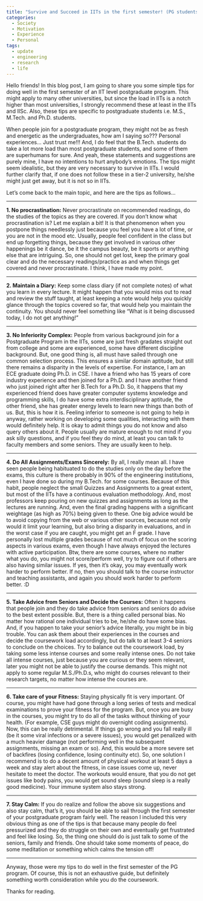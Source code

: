 ```yaml
---
title: "Survive and Succeed in IITs in the first semester! (PG students)"
categories: 
  - Society
  - Motivation
  - Experience
  - Personal
tags:
  - update
  - engineering
  - research
  - life
---
```


Hello friends! In this blog post, I am going to share you some simple tips for doing well in the first semester of an IIT level postgraduate program. This might apply to many other universities, but since the load in IITs is a notch higher than most universities, I strongly recommend these at least in the IITs and IISc. Also, these tips are specific to postgraduate students i.e. M.S., M.Tech. and Ph.D. students.

When people join for a postgraduate program, they might not be as fresh and energetic as the undergraduates, how am I saying so??? Personal experiences...  Just trust me!!! And, I do feel that the B.Tech. students do take a lot more load than most postgraduate students, and some of them are superhumans for sure. And yeah, these statements and suggestions are purely mine, I have no intentions to hurt anybody’s emotions. The tips might seem idealistic, but they are very necessary to survive in IITs.  I would further clarify that, if one does not follow these in a tier-2 university, he/she might just get away, but it is not so in IITs.

Let’s come back to the main topic, and here are the tips as follows...

----------

**1. No procrastination:** Never procrastinate on recommended readings, do the studies of the topics as they are covered. If you don’t know what procrastination is? Let me explain a bit! It is that phenomenon when you postpone things needlessly just because you feel you have a lot of time, or you are not in the mood etc. Usually, people feel confident in the class but end up forgetting things, because they get involved in various other happenings be it dance, be it the campus beauty, be it sports or anything else that are intriguing. So, one should not get lost, keep the primary goal clear and do the necessary readings/practice as and when things get covered and never procrastinate. I think, I have made my point.

----------

**2. Maintain a Diary:** Keep some class diary (if not complete notes) of what you learn in every lecture. It might happen that you would miss out to read and review the stuff taught, at least keeping a note would help you quickly glance through the topics covered so far, that would help you maintain the continuity. You should never feel something like “What is it being discussed today, I do not get anything!”

----------

**3. No Inferiority Complex:** People from various background join for a Postgraduate Program in the IITs, some are just fresh gradates straight out from college and some are experienced, some have different discipline background. But, one good thing is, all must have sailed through one common selection process. This ensures a similar domain aptitude, but still there remains a disparity in the levels of expertise. For instance, I am an ECE graduate doing Ph.D. in CSE. I have a friend who has 15 years of core industry experience and then joined for a Ph.D. and I have another friend who just joined right after her B.Tech for a Ph.D. So, it happens that my experienced friend does have greater computer systems knowledge and programming skills, I do have some extra interdisciplinary aptitude, the other friend, she has greater energy levels to learn new things than both of us. But, this is how it is. Feeling inferior to someone is not going to help in anyway, rather working on developing some qualities, interacting with them would definitely help. It is okay to admit things you do not know and also query others about it. People usually are mature enough to not mind if you ask silly questions, and if you feel they do mind, at least you can talk to faculty members and some seniors. They are usually keen to help.

----------

**4. Do All Assignments/Exams Sincerely:** By all, I really mean all. I have seen people being habituated to do the studies only on the day before the exams, this culture is there probably in 90% of the engineering institutions, even I have done so during my B.Tech. for some courses. Because of this habit, people neglect the small Quizzes and Assignments to a great extent, but most of the IITs have a continuous evaluation methodology. And, most professors keep pouring on new quizzes and assignments as long as the lectures are running. And, even the final grading happens with a significant weightage (as high as 70%) being given to these. One big advice would be to avoid copying from the web or various other sources, because not only would it limit your learning, but also bring a disparity in evaluations, and in the worst case if you are caught, you might get an F grade. I have personally lost multiple grades because of not much of focus on the scoring aspects in various exams, even though I have always enjoyed the lectures with active participation. Btw, there are some courses, where no matter what you do, you might not score/perform well, try to figure out if others are also having similar issues. If yes, then it’s okay, you may eventually work harder to perform better. If no, then you should talk to the course instructor and teaching assistants, and again you should work harder to perform better. :D

----------

**5. Take Advice from Seniors and Decide the Courses:** Often it happens that people join and they do take advice from seniors and seniors do advise to the best extent possible. But, there is a thing called personal bias. No matter how rational one individual tries to be, he/she do have some bias. And, if you happen to take your senior’s advice literally, you might be in big trouble. You can ask them about their experiences in the courses and decide the coursework load accordingly, but do talk to at least 3-4 seniors to conclude on the choices. Try to balance out the coursework load, by taking some less intense courses and some really intense ones. Do not take all intense courses, just because you are curious or they seem relevant, later you might not be able to justify the course demands. This might not apply to some regular M.S./Ph.D.s, who might do courses relevant to their research targets, no matter how intense the courses are.

----------

**6. Take care of your Fitness:** Staying physically fit is very important. Of course, you might have had gone through a long series of tests and medical examinations to prove your fitness for the program. But, once you are busy in the courses, you might try to do all of the tasks without thinking of your health. (For example, CSE guys might do overnight coding assignments). Now, this can be really detrimental. If things go wrong and you fall really ill (be it some viral infections or a severe issues), you would get penalized with a much heavier damage (not performing well in the subsequent assignments, missing an exam or so). And, this would be a more severe set of backfires (losing confidence, losing continuity etc). So, one solution I recommend is to do a decent amount of physical workout at least 5 days a week and stay alert about the fitness, in case issues come up, never hesitate to meet the doctor. The workouts would ensure, that you do not get issues like body pains, you would get sound sleep (sound sleep is a really good medicine). Your immune system also stays strong. 

----------

**7. Stay Calm:** If you do realize and follow the above six suggestions and also stay calm, that’s it, you should be able to sail through the first semester of your postgraduate program fairly well. The reason I included this very obvious thing as one of the tips is that because many people do feel pressurized and they do struggle on their own and eventually get frustrated and feel like losing. So, the thing one should do is just talk to some of the seniors, family and friends. One should take some moments of peace, do some meditation or something which calms the tension off!

----------


Anyway, those were my tips to do well in the first semester of the PG program. Of course, this is not an exhaustive guide, but definitely something worth consideration while you do the coursework.

Thanks for reading.